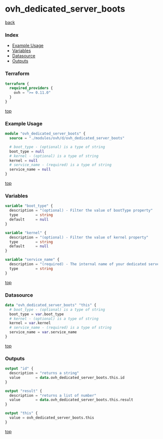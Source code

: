 # ovh_dedicated_server_boots

[back](../ovh.md)

### Index

- [Example Usage](#example-usage)
- [Variables](#variables)
- [Datasource](#datasource)
- [Outputs](#outputs)

### Terraform

```terraform
terraform {
  required_providers {
    ovh = ">= 0.11.0"
  }
}
```

[top](#index)

### Example Usage

```terraform
module "ovh_dedicated_server_boots" {
  source = "./modules/ovh/d/ovh_dedicated_server_boots"

  # boot_type - (optional) is a type of string
  boot_type = null
  # kernel - (optional) is a type of string
  kernel = null
  # service_name - (required) is a type of string
  service_name = null
}
```

[top](#index)

### Variables

```terraform
variable "boot_type" {
  description = "(optional) - Filter the value of bootType property"
  type        = string
  default     = null
}

variable "kernel" {
  description = "(optional) - Filter the value of kernel property"
  type        = string
  default     = null
}

variable "service_name" {
  description = "(required) - The internal name of your dedicated server."
  type        = string
}
```

[top](#index)

### Datasource

```terraform
data "ovh_dedicated_server_boots" "this" {
  # boot_type - (optional) is a type of string
  boot_type = var.boot_type
  # kernel - (optional) is a type of string
  kernel = var.kernel
  # service_name - (required) is a type of string
  service_name = var.service_name
}
```

[top](#index)

### Outputs

```terraform
output "id" {
  description = "returns a string"
  value       = data.ovh_dedicated_server_boots.this.id
}

output "result" {
  description = "returns a list of number"
  value       = data.ovh_dedicated_server_boots.this.result
}

output "this" {
  value = ovh_dedicated_server_boots.this
}
```

[top](#index)